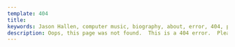 ```yaml
---
template: 404
title:
keywords: Jason Hallen, computer music, biography, about, error, 404, page not found
description: Oops, this page was not found.  This is a 404 error.  Please enjoy this animation.
---
```

<script src="/404/sketch.js"></script>